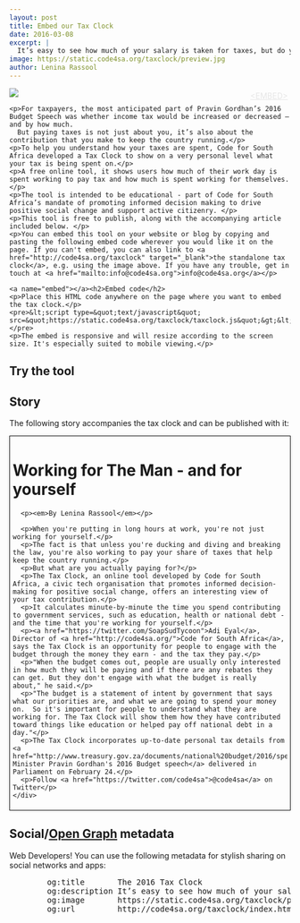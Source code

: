 ```yaml
---
layout: post
title: Embed our Tax Clock
date: 2016-03-08
excerpt: |
  It’s easy to see how much of your salary is taken for taxes, but do you know how many hours are allocated to those deductions? Enter your salary to see how your tax money is being spent.
image: https://static.code4sa.org/taxclock/preview.jpg
author: Lenina Rassool
---
```


<div class="row">
  <div class="col-xs-12 col-md-12">
    <div style="position: relative">
      <div style="position: absolute; right: 0px; padding: 5px">
        <a href="#embed" style="color: #e6e6e6">&lt;EMBED&gt;</a>
      </div>
      <a href="http://code4sa.org/taxclock" target="_blank"><img src="https://static.code4sa.org/taxclock/preview.jpg" class="img-responsive"></a>
      <br/>
    </div>

    <p>For taxpayers, the most anticipated part of Pravin Gordhan’s 2016 Budget Speech was whether income tax would be increased or decreased – and by how much.
      But paying taxes is not just about you, it’s also about the contribution that you make to keep the country running.</p>
    <p>To help you understand how your taxes are spent, Code for South Africa developed a Tax Clock to show on a very personal level what your tax is being spent on.</p>
    <p>A free online tool, it shows users how much of their work day is spent working to pay tax and how much is spent working for themselves. </p>
    <p>The tool is intended to be educational - part of Code for South Africa’s mandate of promoting informed decision making to drive positive social change and support active citizenry. </p>
    <p>This tool is free to publish, along with the accompanying article included below. </p>
    <p>You can embed this tool on your website or blog by copying and pasting the following embed code wherever you would like it on the page. If you can't embed, you can also link to <a href="http://code4sa.org/taxclock" target="_blank">the standalone tax clock</a>, e.g. using the image above. If you have any trouble, get in touch at <a href="mailto:info@code4sa.org">info@code4sa.org</a></p>

    <a name="embed"></a><h2>Embed code</h2>
    <p>Place this HTML code anywhere on the page where you want to embed the tax clock.</p>
    <pre>&lt;script type=&quot;text/javascript&quot; src=&quot;https://static.code4sa.org/taxclock/taxclock.js&quot;&gt;&lt;/script&gt;</pre>
    <p>The embed is responsive and will resize according to the screen size. It's especially suited to mobile viewing.</p>

  </div>
</div>
<div class="row">
  <div class="col-xs-12 col-md-6">
    <h2>Try the tool</h2>
    <script type="text/javascript" src="https://static.code4sa.org/taxclock/taxclock.js"></script>
  </div>
  <div class="col-xs-12 col-md-6">
    <h2>Story</h2>
    <p>The following story accompanies the tax clock and can be published with it:</p>
    <div class="" style="border: 1px solid black; padding: 5px">
      <h1>Working for The Man - and for yourself</h1>

      <p><em>By Lenina Rassool</em></p>

      <p>When you're putting in long hours at work, you're not just working for yourself.</p>
      <p>The fact is that unless you're ducking and diving and breaking the law, you're also working to pay your share of taxes that help keep the country running.</p>
      <p>But what are you actually paying for?</p>
      <p>The Tax Clock, an online tool developed by Code for South Africa, a civic tech organisation that promotes informed decision-making for positive social change, offers an interesting view of your tax contribution.</p>
      <p>It calculates minute-by-minute the time you spend contributing to government services, such as education, health or national debt - and the time that you're working for yourself.</p>
      <p><a href="https://twitter.com/SoapSudTycoon">Adi Eyal</a>, Director of <a href="http://code4sa.org/">Code for South Africa</a>, says the Tax Clock is an opportunity for people to engage with the budget through the money they earn - and the tax they pay.</p>
      <p>"When the budget comes out, people are usually only interested in how much they will be paying and if there are any rebates they can get. But they don't engage with what the budget is really about," he said.</p>
      <p>"The budget is a statement of intent by government that says what our priorities are, and what we are going to spend your money on.  So it's important for people to understand what they are working for. The Tax Clock will show them how they have contributed toward things like education or helped pay off national debt in a day."</p>
      <p>The Tax Clock incorporates up-to-date personal tax details from <a href="http://www.treasury.gov.za/documents/national%20budget/2016/speech/speech.pdf">Finance Minister Pravin Gordhan's 2016 Budget speech</a> delivered in Parliament on February 24.</p>
      <p>Follow <a href="https://twitter.com/code4sa">@code4sa</a> on Twitter</p>
    </div>
  </div>
  <div class="">
    <div class="col-xs-12 col-md-12">
      <h2>Social/<a href="http://ogp.me/">Open Graph</a> metadata</h2>
      Web Developers! You can use the following metadata for stylish sharing on social networks and apps:
      <pre>
        og:title       The 2016 Tax Clock
        og:description It’s easy to see how much of your salary is taken for taxes, but do you know how many hours are allocated to those deductions? Enter your salary to see how your tax money is being spent.
        og:image       https://static.code4sa.org/taxclock/preview.jpg
        og:url         http://code4sa.org/taxclock/index.html?show-embed-link=true
      </pre>
    </div>
  </div>
</div>
